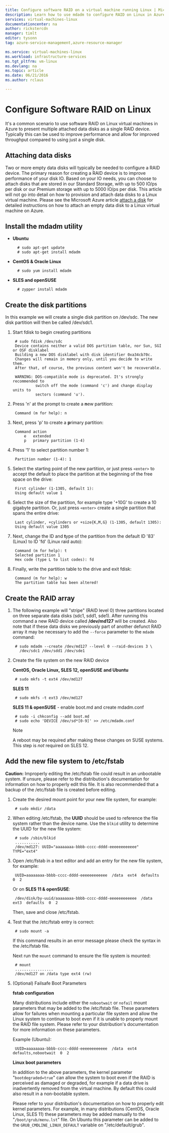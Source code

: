 ```yaml
---
title: Configure software RAID on a virtual machine running Linux | Microsoft Azure
description: Learn how to use mdadm to configure RAID on Linux in Azure.
services: virtual-machines-linux
documentationcenter: na
author: rickstercdn
manager: timlt
editor: tysonn
tag: azure-service-management,azure-resource-manager

ms.service: virtual-machines-linux
ms.workload: infrastructure-services
ms.tgt_pltfrm: vm-linux
ms.devlang: na
ms.topic: article
ms.date: 06/21/2016
ms.author: rclaus

---
```

# Configure Software RAID on Linux
It's a common scenario to use software RAID on Linux virtual machines in Azure to present multiple attached data disks as a single RAID device. Typically this can be used to improve performance and allow for improved throughput compared to using just a single disk.

## Attaching data disks
Two or more empty data disks will typically be needed to configure a RAID device.  The primary reason for creating a RAID device is to improve performance of your disk IO.  Based on your IO needs, you can choose to attach disks that are stored in our Standard Storage, with up to 500 IO/ps per disk or our Premium storage with up to 5000 IO/ps per disk. This article will not go into detail on how to provision and attach data disks to a Linux virtual machine.  Please see the Microsoft Azure article [attach a disk](virtual-machines-linux-add-disk.md) for detailed instructions on how to attach an empty data disk to a Linux virtual machine on Azure.

## Install the mdadm utility
* **Ubuntu**
  
        # sudo apt-get update
        # sudo apt-get install mdadm
* **CentOS & Oracle Linux**
  
        # sudo yum install mdadm
* **SLES and openSUSE**
  
        # zypper install mdadm

## Create the disk partitions
In this example we will create a single disk partition on /dev/sdc. The new disk partition will then be called /dev/sdc1.

1. Start fdisk to begin creating partitions
   
        # sudo fdisk /dev/sdc
        Device contains neither a valid DOS partition table, nor Sun, SGI or OSF disklabel
        Building a new DOS disklabel with disk identifier 0xa34cb70c.
        Changes will remain in memory only, until you decide to write them.
        After that, of course, the previous content won't be recoverable.
   
        WARNING: DOS-compatible mode is deprecated. It's strongly recommended to
                 switch off the mode (command 'c') and change display units to
                 sectors (command 'u').
2. Press 'n' at the prompt to create a **n**ew partition:
   
        Command (m for help): n
3. Next, press 'p' to create a **p**rimary partition:
   
        Command action
            e   extended
            p   primary partition (1-4)
4. Press '1' to select partition number 1:
   
        Partition number (1-4): 1
5. Select the starting point of the new partition, or just press `<enter>` to accept the default to place the partition at the beginning of the free space on the drive:
   
        First cylinder (1-1305, default 1):
        Using default value 1
6. Select the size of the partition, for example type '+10G' to create a 10 gigabyte partition. Or, just press `<enter>` create a single partition that spans the entire drive:
   
        Last cylinder, +cylinders or +size{K,M,G} (1-1305, default 1305): 
        Using default value 1305
7. Next, change the ID and **t**ype of the partition from the default ID '83' (Linux) to ID 'fd' (Linux raid auto):
   
        Command (m for help): t
        Selected partition 1
        Hex code (type L to list codes): fd
8. Finally, write the partition table to the drive and exit fdisk:
   
        Command (m for help): w
        The partition table has been altered!

## Create the RAID array
1. The following example will "stripe" (RAID level 0) three partitions located on three separate data disks (sdc1, sdd1, sde1).  After running this command a new RAID device called **/dev/md127** will be created. Also note that if these data disks we previously part of another defunct RAID array it may be necessary to add the `--force` parameter to the `mdadm` command:
   
        # sudo mdadm --create /dev/md127 --level 0 --raid-devices 3 \
          /dev/sdc1 /dev/sdd1 /dev/sde1
2. Create the file system on the new RAID device
   
    **CentOS, Oracle Linux, SLES 12, openSUSE and Ubuntu**
   
        # sudo mkfs -t ext4 /dev/md127
   
    **SLES 11**
   
        # sudo mkfs -t ext3 /dev/md127
   
    **SLES 11 & openSUSE** - enable boot.md and create mdadm.conf
   
        # sudo -i chkconfig --add boot.md
        # sudo echo 'DEVICE /dev/sd*[0-9]' >> /etc/mdadm.conf
   
   > [!NOTE]
   > A reboot may be required after making these changes on SUSE systems. This step is *not* required on SLES 12.
   > 
   > 
   > 

## Add the new file system to /etc/fstab
**Caution:** Improperly editing the /etc/fstab file could result in an unbootable system. If unsure, please refer to the distribution's documentation for information on how to properly edit this file. It is also recommended that a backup of the /etc/fstab file is created before editing.

1. Create the desired mount point for your new file system, for example:
   
        # sudo mkdir /data
2. When editing /etc/fstab, the **UUID** should be used to reference the file system rather than the device name.  Use the `blkid` utility to determine the UUID for the new file system:
   
        # sudo /sbin/blkid
        ...........
        /dev/md127: UUID="aaaaaaaa-bbbb-cccc-dddd-eeeeeeeeeeee" TYPE="ext4"
3. Open /etc/fstab in a text editor and add an entry for the new file system, for example:
   
        UUID=aaaaaaaa-bbbb-cccc-dddd-eeeeeeeeeeee  /data  ext4  defaults  0  2
   
    Or on **SLES 11 & openSUSE**:
   
        /dev/disk/by-uuid/aaaaaaaa-bbbb-cccc-dddd-eeeeeeeeeeee  /data  ext3  defaults  0  2
   
    Then, save and close /etc/fstab.
4. Test that the /etc/fstab entry is correct:
   
        # sudo mount -a
   
    If this command results in an error message please check the syntax in the /etc/fstab file.
   
    Next run the `mount` command to ensure the file system is mounted:
   
        # mount
        .................
        /dev/md127 on /data type ext4 (rw)
5. (Optional) Failsafe Boot Parameters
   
    **fstab configuration**
   
    Many distributions include either the `nobootwait` or `nofail` mount parameters that may be added to the /etc/fstab file. These parameters allow for failures when mounting a particular file system and allow the Linux system to continue to boot even if it is unable to properly mount the RAID file system. Please refer to your distribution's documentation for more information on these parameters.
   
    Example (Ubuntu):
   
        UUID=aaaaaaaa-bbbb-cccc-dddd-eeeeeeeeeeee  /data  ext4  defaults,nobootwait  0  2
   
    **Linux boot parameters**
   
    In addition to the above parameters, the kernel parameter "`bootdegraded=true`" can allow the system to boot even if the RAID is perceived as damaged or degraded, for example if a data drive is inadvertently removed from the virtual machine. By default this could also result in a non-bootable system.
   
    Please refer to your distribution's documentation on how to properly edit kernel parameters. For example, in many distributions (CentOS, Oracle Linux, SLES 11) these parameters may be added manually to the "`/boot/grub/menu.lst`" file.  On Ubuntu this parameter can be added to the `GRUB_CMDLINE_LINUX_DEFAULT` variable on "/etc/default/grub".

